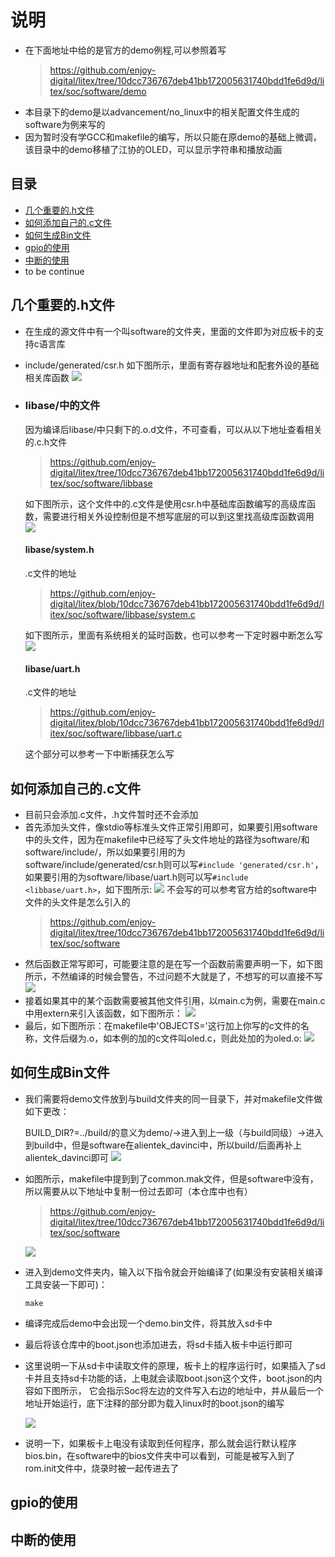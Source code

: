 # 说明
* 在下面地址中给的是官方的demo例程,可以参照着写
  >https://github.com/enjoy-digital/litex/tree/10dcc736767deb41bb172005631740bdd1fe6d9d/litex/soc/software/demo
* 本目录下的demo是以advancement/no_linux中的相关配置文件生成的software为例来写的
* 因为暂时没有学GCC和makefile的编写，所以只能在原demo的基础上微调，该目录中的demo移植了江协的OLED，可以显示字符串和播放动画

## 目录
* [几个重要的.h文件](https://github.com/nmdbxqmz/litex-in-davinciA7/tree/master/software#%E5%87%A0%E4%B8%AA%E9%87%8D%E8%A6%81%E7%9A%84h%E6%96%87%E4%BB%B6)
* [如何添加自己的.c文件](https://github.com/nmdbxqmz/litex-in-davinciA7/tree/master/software#%E5%A6%82%E4%BD%95%E6%B7%BB%E5%8A%A0%E8%87%AA%E5%B7%B1%E7%9A%84c%E6%96%87%E4%BB%B6)
* [如何生成Bin文件](https://github.com/nmdbxqmz/litex-in-davinciA7/tree/master/software#%E5%A6%82%E4%BD%95%E7%94%9F%E6%88%90bin%E6%96%87%E4%BB%B6)
* [gpio的使用](https://github.com/nmdbxqmz/litex-in-davinciA7/tree/master/software#gpio%E7%9A%84%E4%BD%BF%E7%94%A8)
* [中断的使用](https://github.com/nmdbxqmz/litex-in-davinciA7/tree/master/software#%E4%B8%AD%E6%96%AD%E7%9A%84%E4%BD%BF%E7%94%A8)
* to be continue
  
## 几个重要的.h文件
* 在生成的源文件中有一个叫software的文件夹，里面的文件即为对应板卡的支持c语言库
* include/generated/csr.h
  如下图所示，里面有寄存器地址和配套外设的基础相关库函数
  ![](https://github.com/nmdbxqmz/litex-in-davinciA7/blob/master/images/software/csr.png)
* ### libase/中的文件
  因为编译后libase/中只剩下的.o.d文件，不可查看，可以从以下地址查看相关的.c.h文件
  >https://github.com/enjoy-digital/litex/tree/10dcc736767deb41bb172005631740bdd1fe6d9d/litex/soc/software/libbase
  
  如下图所示，这个文件中的.c文件是使用csr.h中基础库函数编写的高级库函数，需要进行相关外设控制但是不想写底层的可以到这里找高级库函数调用
  ![](https://github.com/nmdbxqmz/litex-in-davinciA7/blob/master/images/software/libbase.png)
  #### libase/system.h
  .c文件的地址
  >https://github.com/enjoy-digital/litex/blob/10dcc736767deb41bb172005631740bdd1fe6d9d/litex/soc/software/libbase/system.c
  
  如下图所示，里面有系统相关的延时函数，也可以参考一下定时器中断怎么写
  ![](https://github.com/nmdbxqmz/litex-in-davinciA7/blob/master/images/software/system.png)
  #### libase/uart.h
  .c文件的地址
  >https://github.com/enjoy-digital/litex/blob/10dcc736767deb41bb172005631740bdd1fe6d9d/litex/soc/software/libbase/uart.c
  
  这个部分可以参考一下中断捕获怎么写
  
## 如何添加自己的.c文件
* 目前只会添加.c文件，.h文件暂时还不会添加
* 首先添加头文件，像stdio等标准头文件正常引用即可，如果要引用software中的头文件，因为在makefile中已经写了头文件地址的路径为software/和software/include/，所以如果要引用的为 software/include/generated/csr.h则可以写`#include 'generated/csr.h'`，如果要引用的为software/libase/uart.h则可以写`#include <libbase/uart.h>`，如下图所示:
  ![](https://github.com/nmdbxqmz/litex-in-davinciA7/blob/master/images/software/include.png)
  不会写的可以参考官方给的software中文件的头文件是怎么引入的
  >https://github.com/enjoy-digital/litex/tree/10dcc736767deb41bb172005631740bdd1fe6d9d/litex/soc/software
* 然后函数正常写即可，可能要注意的是在写一个函数前需要声明一下，如下图所示，不然编译的时候会警告，不过问题不大就是了，不想写的可以直接不写
  ![](https://github.com/nmdbxqmz/litex-in-davinciA7/blob/master/images/software/ahead_statement.png)
* 接着如果其中的某个函数需要被其他文件引用，以main.c为例，需要在main.c中用extern来引入该函数，如下图所示：
  ![](https://github.com/nmdbxqmz/litex-in-davinciA7/blob/master/images/software/extern.png)
* 最后，如下图所示：在makefile中'OBJECTS='这行加上你写的c文件的名称，文件后缀为.o，如本例的加的c文件叫oled.c，则此处加的为oled.o:
  ![](https://github.com/nmdbxqmz/litex-in-davinciA7/blob/master/images/software/OBJECT_ADD.png)

## 如何生成Bin文件
* 我们需要将demo文件放到与build文件夹的同一目录下，并对makefile文件做如下更改：
  
  BUILD_DIR?=../build/的意义为demo/->进入到上一级（与build同级）->进入到build中，但是software在alientek_davinci中，所以build/后面再补上alientek_davinci即可
  ![](https://github.com/nmdbxqmz/litex-in-davinciA7/blob/master/images/software/makefile_path.png)
* 如图所示，makefile中提到到了common.mak文件，但是software中没有，所以需要从以下地址中复制一份过去即可（本仓库中也有）
  >https://github.com/enjoy-digital/litex/tree/10dcc736767deb41bb172005631740bdd1fe6d9d/litex/soc/software

  ![](https://github.com/nmdbxqmz/litex-in-davinciA7/blob/master/images/software/common_make.png)
* 进入到demo文件夹内，输入以下指令就会开始编译了(如果没有安装相关编译工具安装一下即可)：
  ```
  make
  ```
* 编译完成后demo中会出现一个demo.bin文件，将其放入sd卡中
* 最后将该仓库中的boot.json也添加进去，将sd卡插入板卡中运行即可
* 这里说明一下从sd卡中读取文件的原理，板卡上的程序运行时，如果插入了sd卡并且支持sd卡功能的话，上电就会读取boot.json这个文件，boot.json的内容如下图所示，
  它会指示Soc将左边的文件写入右边的地址中，并从最后一个地址开始运行，底下注释的部分即为载入linux时的boot.json的编写
  
    ![](https://github.com/nmdbxqmz/litex-in-davinciA7/blob/master/images/software/boot_json.png)
* 说明一下，如果板卡上电没有读取到任何程序，那么就会运行默认程序bios.bin，在software中的bios文件夹中可以看到，可能是被写入到了rom.init文件中，烧录时被一起传进去了
## gpio的使用
## 中断的使用
